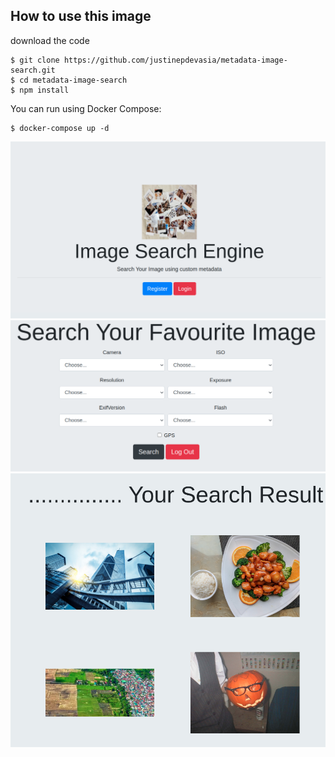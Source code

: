 ## How to use this image


download the code

```console
$ git clone https://github.com/justinepdevasia/metadata-image-search.git
$ cd metadata-image-search
$ npm install

```

You can run using Docker Compose:

```console
$ docker-compose up -d
```
![shot1](readme-docs/shot1.png)
![shot2](readme-docs/shot2.png)
![shot2](readme-docs/shot3.png)


